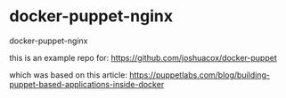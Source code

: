 # docker-puppet-nginx
docker-puppet-nginx

this is an example repo for:
https://github.com/joshuacox/docker-puppet

which was based on this article:
https://puppetlabs.com/blog/building-puppet-based-applications-inside-docker
